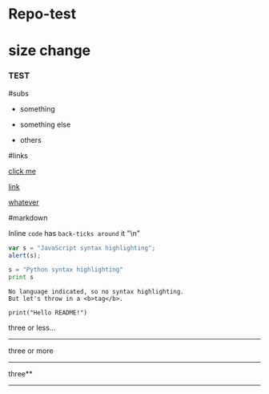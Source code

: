 # Repo-test

# size change


### TEST

#subs

* something
- something else
+ others


#links

[click me](https://www.google.com)

[link](http://www.reddit.com)

[whatever](https://stackoverflow.com)


#markdown

Inline `code` has `back-ticks around` it
"\n"
```javascript
var s = "JavaScript syntax highlighting";
alert(s);
```
 
```python
s = "Python syntax highlighting"
print s
```
 
```
No language indicated, so no syntax highlighting. 
But let's throw in a <b>tag</b>.
```


```
print("Hello README!")
```

three or less...

---

three or more
***

three**
___

